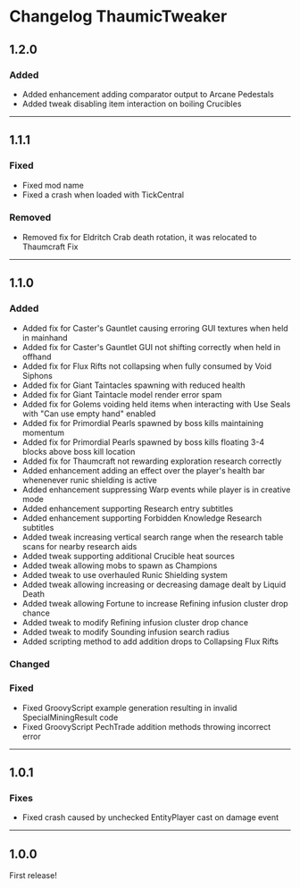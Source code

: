 # Changelog ThaumicTweaker

## 1.2.0
### Added
- Added enhancement adding comparator output to Arcane Pedestals
- Added tweak disabling item interaction on boiling Crucibles

---

## 1.1.1
### Fixed
- Fixed mod name
- Fixed a crash when loaded with TickCentral

### Removed
- Removed fix for Eldritch Crab death rotation, it was relocated to Thaumcraft Fix

---

## 1.1.0
### Added
- Added fix for Caster's Gauntlet causing erroring GUI textures when held in mainhand
- Added fix for Caster's Gauntlet GUI not shifting correctly when held in offhand
- Added fix for Flux Rifts not collapsing when fully consumed by Void Siphons
- Added fix for Giant Taintacles spawning with reduced health
- Added fix for Giant Taintacle model render error spam
- Added fix for Golems voiding held items when interacting with Use Seals with "Can use empty hand" enabled
- Added fix for Primordial Pearls spawned by boss kills maintaining momentum
- Added fix for Primordial Pearls spawned by boss kills floating 3-4 blocks above boss kill location
- Added fix for Thaumcraft not rewarding exploration research correctly
- Added enhancement adding an effect over the player's health bar whenenever runic shielding is active
- Added enhancement suppressing Warp events while player is in creative mode
- Added enhancement supporting Research entry subtitles
- Added enhancement supporting Forbidden Knowledge Research subtitles
- Added tweak increasing vertical search range when the research table scans for nearby research aids
- Added tweak supporting additional Crucible heat sources
- Added tweak allowing mobs to spawn as Champions
- Added tweak to use overhauled Runic Shielding system
- Added tweak allowing increasing or decreasing damage dealt by Liquid Death
- Added tweak allowing Fortune to increase Refining infusion cluster drop chance
- Added tweak to modify Refining infusion cluster drop chance
- Added tweak to modify Sounding infusion search radius
- Added scripting method to add addition drops to Collapsing Flux Rifts

### Changed
### Fixed
- Fixed GroovyScript example generation resulting in invalid SpecialMiningResult code
- Fixed GroovyScript PechTrade addition methods throwing incorrect error

---

## 1.0.1
### Fixes
- Fixed crash caused by unchecked EntityPlayer cast on damage event

---

## 1.0.0
First release!
